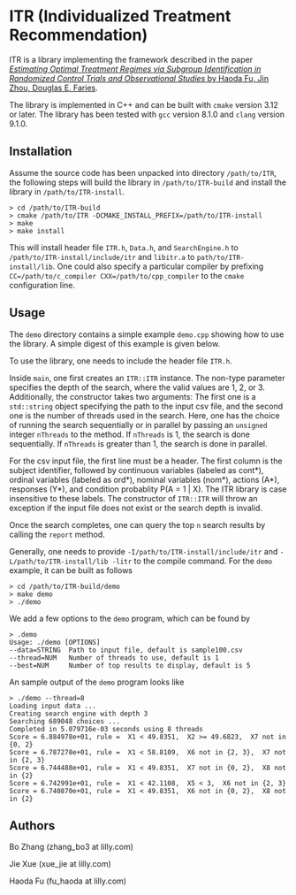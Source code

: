 # ITR (Individualized Treatment Recommendation) 

ITR is a library implementing the framework described in the paper [_Estimating
  Optimal Treatment Regimes via Subgroup Identification in Randomized Control
  Trials and Observational Studies_ by Haoda Fu, Jin Zhou, Douglas E. Faries](https://onlinelibrary.wiley.com/doi/abs/10.1002/sim.6920). 
  
The library is implemented in C++ and can be built with `cmake` version 3.12 or
  later. The library has been tested with `gcc` version 8.1.0 and `clang`
  version 9.1.0.  

## Installation 
Assume the source code has been unpacked into directory `/path/to/ITR`, the
  following steps will build the library in `/path/to/ITR-build` and install the
  library in `/path/to/ITR-install`.  

```
> cd /path/to/ITR-build
> cmake /path/to/ITR -DCMAKE_INSTALL_PREFIX=/path/to/ITR-install
> make
> make install
```

This will install header file `ITR.h`, `Data.h`, and `SearchEngine.h`
  to `/path/to/ITR-install/include/itr` and
  `libitr.a` to `path/to/ITR-install/lib`.  One could also specify a particular compiler by
  prefixing
  `CC=/path/to/c_compiler CXX=/path/to/cpp_compiler` to the `cmake`
  configuration line.  

## Usage
The `demo` directory contains a simple example `demo.cpp` showing how to use the
  library. A simple digest of this example is given below.

To use the library, one needs to include the header file `ITR.h`. 

  Inside `main`, one first creates an `ITR::ITR` instance. The non-type parameter
  specifies the depth of the search, where the valid values are 1, 2, or 3.
  Additionally, the constructor takes two arguments: The first one 
  is a `std::string` object specifying the path
  to the input csv file, and the second one is the number of threads used in the search. 
Here, one has the choice of running the search sequentially or in
  parallel by passing an `unsigned` integer `nThreads` to the method. If
  `nThreads` is 1, the search is done sequentially. If `nThreads` is greater
  than 1, the search is done in parallel.
  
For the csv input file, the first line must be a header. The first column is the
  subject identifier, followed by continuous variables (labeled as cont*),
  ordinal variables (labeled as ord*), nominal variables (nom*), actions (A*),
  responses (Y*), and condition probablity P(A = 1 | X). The ITR library is case
  insensitive to these labels. The constructor of `ITR::ITR` will throw an exception if the input file does not
  exist or the search depth is invalid. 

Once the search completes, one can query the top `n` search results by calling
  the `report` method. 

Generally, one needs to provide `-I/path/to/ITR-install/include/itr` and
  `-L/path/to/ITR-install/lib -litr` to the compile command. For the `demo`
  example, it can be built as follows

```
> cd /path/to/ITR-build/demo
> make demo
> ./demo
```

We add a few options to the `demo` program, which can be found by
```
> .demo
Usage: ./demo [OPTIONS]
--data=STRING  Path to input file, default is sample100.csv
--thread=NUM   Number of threads to use, default is 1
--best=NUM     Number of top results to display, default is 5
```

An sample output of the `demo` program looks like
```
> ./demo --thread=8
Loading input data ...
Creating search engine with depth 3
Searching 689048 choices ...
Completed in 5.079716e-03 seconds using 8 threads
Score = 6.884978e+01, rule =  X1 < 49.8351,  X2 >= 49.6823,  X7 not in {0, 2} 
Score = 6.787278e+01, rule =  X1 < 58.8109,  X6 not in {2, 3},  X7 not in {2, 3} 
Score = 6.744488e+01, rule =  X1 < 49.8351,  X7 not in {0, 2},  X8 not in {2} 
Score = 6.742991e+01, rule =  X1 < 42.1108,  X5 < 3,  X6 not in {2, 3} 
Score = 6.740870e+01, rule =  X1 < 49.8351,  X6 not in {0, 2},  X8 not in {2} 
```

## Authors
Bo Zhang (zhang_bo3 at lilly.com)

Jie Xue  (xue_jie at lilly.com)

Haoda Fu (fu_haoda at lilly.com)


